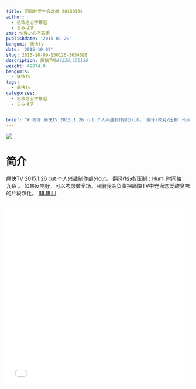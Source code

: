 ```yaml
---
title: 阴暗的学生会选举 20150126
author:
  - 伦敦之心字幕组
  - らみぱす
zmz: 伦敦之心字幕组
publishdate: '2015-01-26'
bangumi: 痛快tv
date: '2015-10-09'
slug: 2015-10-09-150126-3034598
description: 痛快TV&#8226;150126
weight: 49874.0
bangumis:
  - 痛快tv
tags:
  - 痛快tv
categories:
  - 伦敦之心字幕组
  - らみぱす


brief: "# 简介 痛快TV 2015.1.26 cut 个人兴趣制作部分cut。 翻译/校对/压制：Humi 时间轴：九条 。 如果反响好，可以考虑做全场。目前我会负责把痛快TV中充满恋爱酸臭味的片段汉化。"
---
```

![](https://i.imgur.com/oAAtLRC.png)
# 简介  
痛快TV 2015.1.26 cut    个人兴趣制作部分cut。 翻译/校对/压制：Humi   时间轴：九条 。  如果反响好，可以考虑做全场。目前我会负责把痛快TV中充满恋爱酸臭味的片段汉化。 
  [BILIBILI](https://www.bilibili.com/video/av3034598/)

<div class="vcontainer">  <iframe class='video' src="//www.bilibili.com/blackboard/player.html?aid=3034598" width="100%" height="500" frameborder="0" allowfullscreen="allowfullscreen"></iframe></div>
